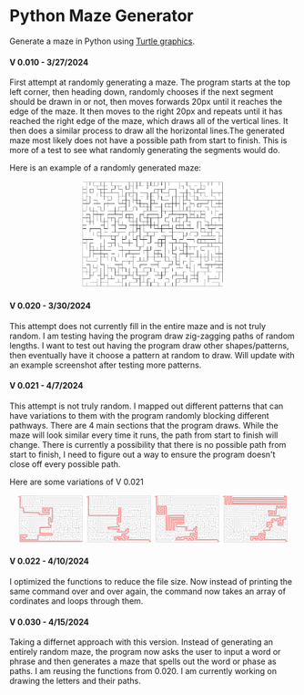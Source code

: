 # Python Maze Generator
Generate a maze in Python using [Turtle graphics](https://docs.python.org/3/library/turtle.html).

#### V 0.010 - 3/27/2024
First attempt at randomly generating a maze. The program starts at the top left corner, then heading down, randomly chooses if the next segment should be drawn in or not, then moves forwards 20px until it reaches the edge of the maze. It then moves to the right 20px and repeats until it has reached the right edge of the maze, which draws all of the vertical lines. It then does a similar process to draw all the horizontal lines.The generated maze most likely does not have a possible path from start to finish. This is more of a test to see what randomly generating the segments would do.

Here is an example of a randomly generated maze:
<p align="center" width="100%">
    <img width="50%" src="https://github.com/RyanMontville/pythonmaze/blob/main/images/V010.png" alt="An example of a randomly generated maze" title="An example of a randomly generated maze">
</p>

#### V 0.020 - 3/30/2024
This attempt does not currently fill in the entire maze and is not truly random. I am testing having the program draw zig-zagging paths of random lengths. I want to test out having the program draw other shapes/patterns, then eventually have it choose a pattern at random to draw. Will update with an example screenshot after testing more patterns.

#### V 0.021 - 4/7/2024
This attempt is not truly random. I mapped out different patterns that can have variations to them with the program randomly blocking different pathways. There are 4 main sections that the program draws. While the maze will look similar every time it runs, the path from start to finish will change. There is currently a possibility that there is no possible path from start to finish, I need to figure out a way to ensure the program doesn't close off every possible path.

Here are some variations of V 0.021
<p align="center" width="100%">
    <img width="23%" src="https://github.com/RyanMontville/pythonmaze/blob/main/images/v021-A.png" alt="A variation of v 0.021" title="A variation of v 0.021">
    <img width="23%" src="https://github.com/RyanMontville/pythonmaze/blob/main/images/V021-B.png" alt="A variation of v 0.021" title="A variation of v 0.021">
    <img width="23%" src="https://github.com/RyanMontville/pythonmaze/blob/main/images/V021-C.png" alt="A variation of v 0.021" title="A variation of v 0.021">
    <img width="23%" src="https://github.com/RyanMontville/pythonmaze/blob/main/images/V021-D.png" alt="A variation of v 0.021" title="A variation of v 0.021">
</p>

#### V 0.022 - 4/10/2024
I optimized the functions to reduce the file size. Now instead of printing the same command over and over again, the command now takes an array of cordinates and loops through them.

#### V 0.030 - 4/15/2024
Taking a differnet approach with this version. Instead of generating an entirely random maze, the program now asks the user to input a word or phrase and then generates a maze that spells out the word or phase as paths. I am reusing the functions from 0.020. I am currently working on drawing the letters and their paths.